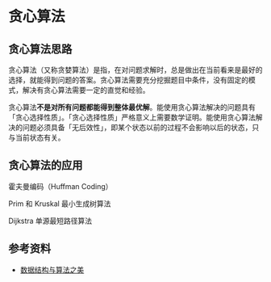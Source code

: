# 贪心算法

## 贪心算法思路

贪心算法（又称贪婪算法）是指，在对问题求解时，总是做出在当前看来是最好的选择，就能得到问题的答案。贪心算法需要充分挖掘题目中条件，没有固定的模式，解决有贪心算法需要一定的直觉和经验。

贪心算法**不是对所有问题都能得到整体最优解**。能使用贪心算法解决的问题具有「贪心选择性质」。「贪心选择性质」严格意义上需要数学证明。能使用贪心算法解决的问题必须具备「无后效性」，即某个状态以前的过程不会影响以后的状态，只与当前状态有关。

## 贪心算法的应用

霍夫曼编码（Huffman Coding）

Prim 和 Kruskal 最小生成树算法

Dijkstra 单源最短路径算法

## 参考资料

- [数据结构与算法之美](https://time.geekbang.org/column/intro/100017301)
